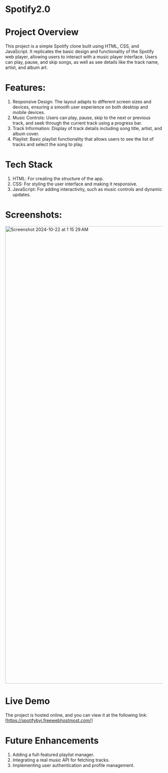 # Spotify2.0
# Project Overview
  This project is a simple Spotify clone built using HTML, CSS, and JavaScript. It replicates the basic design and functionality of the Spotify web player, allowing users to interact with    a music player interface. Users can play, pause, and skip songs, as well as see details like the track name, artist, and album art.

# Features:
  1. Responsive Design: The layout adapts to different screen sizes and devices, ensuring a smooth user experience on both desktop and mobile devices.
  2. Music Controls: Users can play, pause, skip to the next or previous track, and seek through the current track using a progress bar.
  3. Track Information: Display of track details including song title, artist, and album cover.
  4. Playlist: Basic playlist functionality that allows users to see the list of tracks and select the song to play.

# Tech Stack
  1. HTML: For creating the structure of the app.
  2. CSS: For styling the user interface and making it responsive.
  3. JavaScript: For adding interactivity, such as music controls and dynamic updates.
  
# Screenshots:
  <img width="1457" alt="Screenshot 2024-10-22 at 1 15 29 AM" src="https://github.com/user-attachments/assets/05731557-3673-42e7-9c3c-625137c9dc92">

# Live Demo
The project is hosted online, and you can view it at the following link:
[https://spotifybyj.freewebhostmost.com/]
# Future Enhancements
  1. Adding a full-featured playlist manager.
  2. Integrating a real music API for fetching tracks.
  3. Implementing user authentication and profile management.
